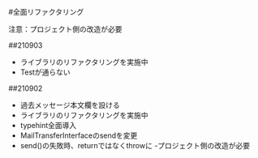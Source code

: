 #全面リファクタリング

注意：プロジェクト側の改造が必要

##210903

- ライブラリのリファクタリングを実施中
- Testが通らない



##210902

- 過去メッセージ本文欄を設ける
- ライブラリのリファクタリングを実施中
- typehint全面導入
- MailTransferInterfaceのsendを変更
- send()の失敗時、returnではなくthrowに
-プロジェクト側の改造が必要

